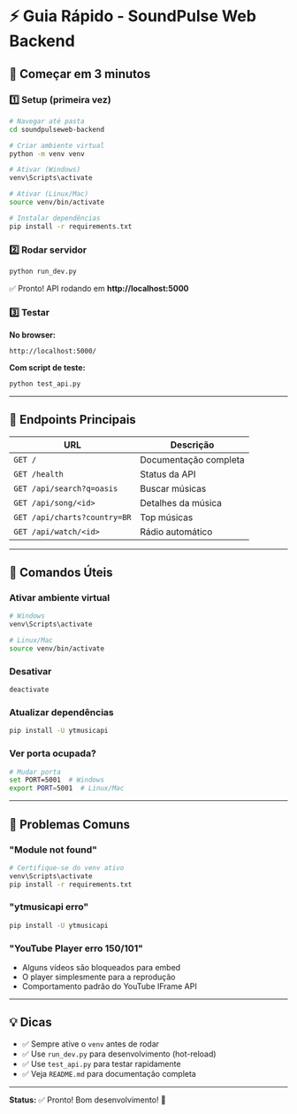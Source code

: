 # ⚡ Guia Rápido - SoundPulse Web Backend

## 🚀 Começar em 3 minutos

### 1️⃣ Setup (primeira vez)

```bash
# Navegar até pasta
cd soundpulseweb-backend

# Criar ambiente virtual
python -m venv venv

# Ativar (Windows)
venv\Scripts\activate

# Ativar (Linux/Mac)
source venv/bin/activate

# Instalar dependências
pip install -r requirements.txt
```

### 2️⃣ Rodar servidor

```bash
python run_dev.py
```

✅ Pronto! API rodando em **http://localhost:5000**

### 3️⃣ Testar

**No browser:**
```
http://localhost:5000/
```

**Com script de teste:**
```bash
python test_api.py
```

---

## 📡 Endpoints Principais

| URL | Descrição |
|-----|-----------|
| `GET /` | Documentação completa |
| `GET /health` | Status da API |
| `GET /api/search?q=oasis` | Buscar músicas |
| `GET /api/song/<id>` | Detalhes da música |
| `GET /api/charts?country=BR` | Top músicas |
| `GET /api/watch/<id>` | Rádio automático |

---

## 🔧 Comandos Úteis

### Ativar ambiente virtual

```bash
# Windows
venv\Scripts\activate

# Linux/Mac
source venv/bin/activate
```

### Desativar

```bash
deactivate
```

### Atualizar dependências

```bash
pip install -U ytmusicapi
```

### Ver porta ocupada?

```bash
# Mudar porta
set PORT=5001  # Windows
export PORT=5001  # Linux/Mac
```

---

## 🐛 Problemas Comuns

### "Module not found"
```bash
# Certifique-se do venv ativo
venv\Scripts\activate
pip install -r requirements.txt
```

### "ytmusicapi erro"
```bash
pip install -U ytmusicapi
```

### "YouTube Player erro 150/101"
- Alguns vídeos são bloqueados para embed
- O player simplesmente para a reprodução
- Comportamento padrão do YouTube IFrame API

---

## 💡 Dicas

- ✅ Sempre ative o `venv` antes de rodar
- ✅ Use `run_dev.py` para desenvolvimento (hot-reload)
- ✅ Use `test_api.py` para testar rapidamente
- ✅ Veja `README.md` para documentação completa

---

**Status:** ✅ Pronto! Bom desenvolvimento! 🎵

